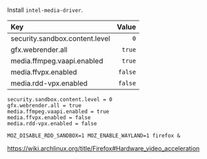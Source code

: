 Install `intel-media-driver`.  

|Key|Value|
|:---|---:|
|security.sandbox.content.level|`0`|
|gfx.webrender.all|`true`|
|media.ffmpeg.vaapi.enabled|`true`|
|media.ffvpx.enabled|`false`|
|media.rdd-vpx.enabled|`false`|

```
security.sandbox.content.level = 0
gfx.webrender.all = true
media.ffmpeg.vaapi.enabled = true
media.ffvpx.enabled = false
media.rdd-vpx.enabled = false
```
```
MOZ_DISABLE_RDD_SANDBOX=1 MOZ_ENABLE_WAYLAND=1 firefox &
```
https://wiki.archlinux.org/title/Firefox#Hardware_video_acceleration

